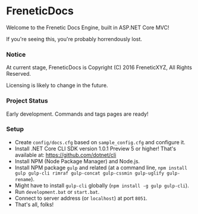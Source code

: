 # FreneticDocs

Welcome to the Frenetic Docs Engine, built in ASP.NET Core MVC!

If you're seeing this, you're probably horrendously lost.

### Notice

At current stage, FreneticDocs is Copyright (C) 2016 FreneticXYZ, All Rights Reserved.

Licensing is likely to change in the future.

### Project Status

Early development. Commands and tags pages are ready!

### Setup

- Create `config/docs.cfg` based on `sample_config.cfg` and configure it.
- Install .NET Core CLI SDK version 1.0.1 Preview 5 or higher! That's available at: https://github.com/dotnet/cli
- Install NPM (Node Package Manager) and Node.js.
- Install NPM package `gulp` and related (at a command line, `npm install gulp gulp-cli rimraf gulp-concat gulp-cssmin gulp-uglify gulp-rename`).
- Might have to install `gulp-cli` globally (`npm install -g gulp gulp-cli`).
- Run `development.bat` or `start.bat`.
- Connect to server address (or `localhost`) at port `8051`.
- That's all, folks!

